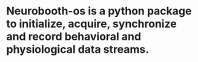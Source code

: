 # Neurobooth-os is a python package to initialize, acquire, synchronize and record behavioral and physiological data streams.

